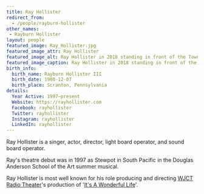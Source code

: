 ```yaml
---
title: Ray Hollister
redirect_from:
  - /people/rayburn-hollister
other_names: 
 - Rayburn Hollister
layout: people
featured_image: Ray_Hollister.jpg
featured_image_attr: Ray Hollister
featured_image_alt: Ray Hollister in 2018 standing in front of the Town Square Theater in the Magic Kingdom at Walt Disney World.
featured_image_caption: Ray Hollister in 2018 standing in front of the Town Square Theater in the Magic Kingdom at Walt Disney World.
birth_info:
  birth_name: Rayburn Hollister III
  birth_date: 1980-12-07
  birth_place: Scranton, Pennsylvania
details:
  Year Active: 1997–present
  Website: https://rayhollister.com
  Facebook: rayhollister
  Twitter: rayhollister
  Instagram: rayhollister
  LinkedIn: rayhollister  
---
```

Ray Hollister is a singer, actor, director, light board operator, and sound board operator. 

Ray's theatre debut was in 1997 as Stewpot in South Pacific in the Douglas Anderson School of the Art summer musical.

Ray Hollister is most well known for his role producing and directing [WJCT Radio Theater](/theatres/wjct-radio-theater)'s production of '[It's A Wonderful Life](/productions/2015-its-a-wonderful-life)'.

